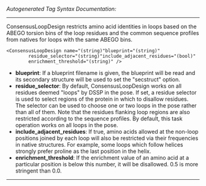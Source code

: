_Autogenerated Tag Syntax Documentation:_

---
ConsensusLoopDesign restricts amino acid identities in loops based on the ABEGO torsion bins of the loop residues and the common sequence profiles from natives for loops with the same ABEGO bins.

```
<ConsensusLoopDesign name="(string)"blueprint="(string)"
        residue_selector="(string)"include_adjacent_residues="(bool)"
        enrichment_threshold="(string)" />
```

-   **blueprint**: If a blueprint filename is given, the blueprint will be read and its secondary structure will be used to set the "secstruct" option.
-   **residue_selector**: By default, ConsensusLoopDesign works on all residues deemed "loops" by DSSP in the pose. If set, a residue selector is used to select regions of the protein in which to disallow residues. The selector can be used to choose one or two loops in the pose rather than all of them. Note that the residues flanking loop regions are also restricted according to the sequence profiles. By default, this task operation works on all loops in the pose.
-   **include_adjacent_residues**: If true, amino acids allowed at the non-loop positions joined by each loop will also be restricted via their frequencies in native structures. For example, some loops which follow helices strongly prefer proline as the last position in the helix.
-   **enrichment_threshold**: If the enrichment value of an amino acid at a particular position is below this number, it will be disallowed. 0.5 is more stringent than 0.0.

---
